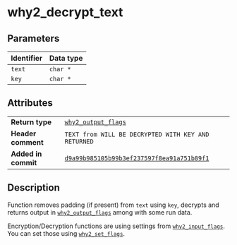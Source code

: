 <!--
This is part of WHY2
Copyright (C) 2022 Václav Šmejkal

This program is free software: you can redistribute it and/or modify
it under the terms of the GNU General Public License as published by
the Free Software Foundation, either version 3 of the License, or
(at your option) any later version.

This program is distributed in the hope that it will be useful,
but WITHOUT ANY WARRANTY; without even the implied warranty of
MERCHANTABILITY or FITNESS FOR A PARTICULAR PURPOSE.  See the
GNU General Public License for more details.

You should have received a copy of the GNU General Public License
along with this program.  If not, see <https://www.gnu.org/licenses/>.
-->

# why2_decrypt_text

## Parameters

| Identifier | Data type |
| ---------- | --------- |
| `text`     | `char *`  |
| `key`      | `char *`  |

## Attributes

|                     |                                                                       |
| ------------------  | --------------------------------------------------------------------- |
| **Return type**     | [`why2_output_flags`](../../../../types/core/flags/why2_output_flags) |
| **Header comment**  | `TEXT from WILL BE DECRYPTED WITH KEY AND RETURNED`                   |
| **Added in commit** | [`d9a99b985105b99b3ef237597f8ea91a751b89f1`](https://github.com/ENGO150/WHY2/commit/d9a99b985105b99b3ef237597f8ea91a751b89f1) |

## Description

Function removes padding (if present) from `text` using `key`, decrypts and returns output in [`why2_output_flags`](../../../../types/core/flags/why2_output_flags) among with some run data.

Encryption/Decryption functions are using settings from [`why2_input_flags`](../../../../types/core/flags/why2_input_flags). You can set those using [`why2_set_flags`](../../../../functions/core/flags/why2_set_flags).